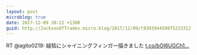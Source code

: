 ```yaml
---
layout: post
microblog: true
date: 2017-12-09 20:21 +1300
guid: http://JacksonOfTrades.micro.blog/2017/12/09/t939394459875213312.html
---
```

RT @agito0219: 絨毯にシャイニングフィンガー描きました [t.co/bOI6UGCh1...](https://t.co/bOI6UGCh1V)
